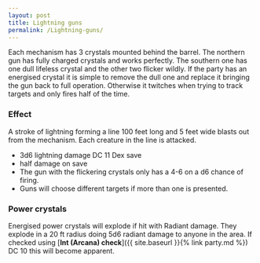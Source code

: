 ```yaml
---
layout: post
title: Lightning guns
permalink: /Lightning-guns/
---
```

Each mechanism has 3 crystals mounted behind the barrel.  The northern gun has fully charged crystals and works perfectly.  The southern one has one dull lifeless crystal and the other two flicker wildly.  If the party has an energised crystal it is simple to remove the dull one and replace it bringing the gun back to full operation. Otherwise it twitches when trying to track targets and only fires half of the time.

### Effect ###
A stroke of lightning forming a line 100 feet long and 5 feet wide blasts out from the mechanism.  Each creature in the line is attacked.

* 3d6 lightning damage DC 11 Dex save
* half damage on save
* The gun with the flickering crystals only has a 4-6 on a d6 chance of firing.
* Guns will choose different targets if more than one is presented.

### Power crystals ###
Energised power crystals will explode if hit with Radiant damage.  They explode in a 20 ft radius doing 5d6 radiant damage to anyone in the area. If checked using [**Int (Arcana) check**]({{ site.baseurl }}{% link party.md %}) DC 10 this will become apparent.
